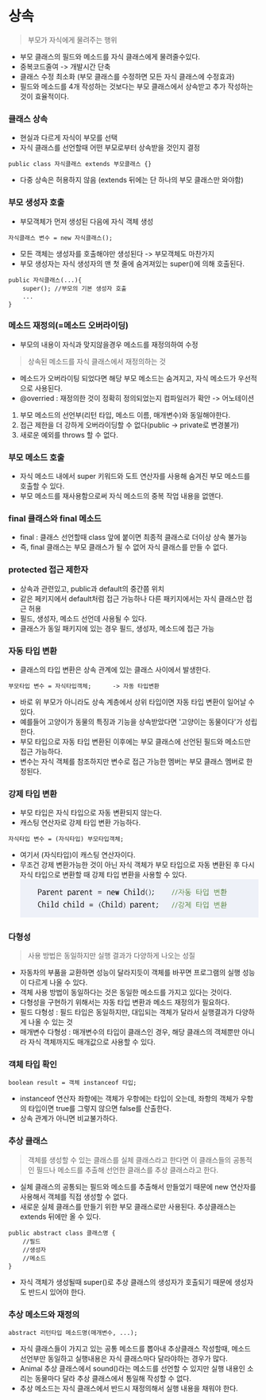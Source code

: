 
# 상속
> 부모가 자식에게 물려주는 행위

* 부모 클래스의 필드와 메소드를 자식 클래스에게 물려줄수있다.
* 중복코드줄여 -> 개발시간 단축
* 클래스 수정 최소화 (부모 클래스를 수정하면 모든 자식 클래스에 수정효과)
* 필드와 메소드를 4개 작성하는 것보다는 부모 클래스에서 상속받고 추가 작성하는 것이 효율적이다.

### 클래스 상속
* 현실과 다르게 자식이 부모를 선택
* 자식 클래스를 선언할때 어떤 부모로부터 상속받을 것인지 결정

```
public class 자식클래스 extends 부모클래스 {}
```

* 다중 상속은 허용하지 않음 (extends 뒤에는 단 하나의 부모 클래스만 와야함)

### 부모 생성자 호출
* 부모객체가 먼저 생성된 다음에 자식 객체 생성

```
자식클래스 변수 = new 자식클래스();
```

* 모든 객체는 생성자를 호출해야만 생성된다 -> 부모객체도 마찬가지
* 부모 생성자는 자식 생성자의 맨 첫 줄에 숨겨져있는 super()에 의해 호출된다.

```
public 자식클래스(...){
    super(); //부모의 기본 생성자 호출
    ...
}
```
### 메소드 재정의(=메소드 오버라이딩)
* 부모의 내용이 자식과 맞지않을경우 메소드를 재정의하여 수정 
>상속된 메소드를 자식 클래스에서 재정의하는 것

* 메소드가 오버라이팅 되었다면 해당 부모 메소드는 숨겨지고, 자식 메소드가 우선적으로 사용된다.
* @overried : 재정의한 것이 정확히 정의되었는지 컴파일러가 확안 -> 어노테이션

1. 부모 메소드의 선언부(리턴 타입, 메소드 이름, 매개변수)와 동일해야한다.
2. 접근 제한을 더 강하게 오버라이딩할 수 없다(public -> private로 변경불가)
3. 새로운 예외를 throws 할 수 없다.

### 부모 메소드 호출
* 자식 메소드 내에서 super 키워드와 도트 연산자를 사용해 숨겨진 부모 메소드를 호출할 수 있다.
* 부모 메소드를 재사용함으로써 자식 메소드의 중복 작업 내용을 없앤다.

### final 클래스와 final 메소드
* final : 클래스 선언할때 class 앞에 붙이면 최종적 클래스로 더이상 상속 불가능
* 즉, final 클래스는 부모 클래스가 될 수 없어 자식 클래스를 만들 수 없다.

### protected 접근 제한자
* 상속과 관련있고, public과 default의 중간쯤 위치
* 같은 페키지에서 default처럼 접근 가능하나 다른 패키지에서는 자식 클래스만 접근 허용
* 필드, 생성자, 메소드 선언데 사용될 수 있다. 
* 클래스가 동일 패키지에 있는 경우 필드, 생성자, 메소드에 접근 가능

### 자동 타입 변환
* 클래스의 타입 변환은 상속 관계에 있는 클래스 사이에서 발생한다.
```
부모타입 변수 = 자식타입객체;      -> 자동 타입변환
```
* 바로 위 부모가 아니라도 상속 계층에서 상위 타입이면 자동 타입 변환이 일어날 수 있다.
* 예를들어 고양이가 동물의 특징과 기능을 상속받았다면 '고양이는 동물이다'가 성립한다.
* 부모 타입으로 자동 타입 변환된 이후에는 부모 클래스에 선언된 필드와 메소드만 접근 가능하다.
* 변수는 자식 객체를 참조하지만 변수로 접근 가능한 멤버는 부모 클래스 멤버로 한정된다.

### 강제 타입 변환
* 부모 타입은 자식 타입으로 자동 변환되지 않는다.
* 캐스팅 연산자로 강제 타입 변환 가능하다.
```
자식타입 변수 = (자식타입) 부모타입객체;
```
* 여기서 (자식타입)이 캐스팅 연산자이다.
* 무조건 강제 변환가능한 것이 아닌 자식 객체가 부모 타입으로 자동 변환된 후 다시 자식 타입으로 변환할 때 강제 타입 변환을 사용할 수 있다.
![](../img/6EC55A48-837C-4E64-9173-5C9088DC52CB.jpeg)

### 다형성
> 사용 방법은 동일하지만 실행 결과가 다양하게 나오는 성질
* 자동차의 부품을 교환하면 성능이 달라지듯이 객체를 바꾸면 프로그램의 실행 성능이 다르게 나올 수 있다.
* 객체 사용 방법이 동일하다는 것은 동일한 메소드를 가지고 있다는 것이다.
* 다형성을 구현하기 위해서는 자동 타입 변환과 메소드 재정의가 필요하다. 
* 필드 다형성 : 필드 타입은 동일하지만, 대입되는 객체가 달라서 실행결과가 다양하게 나올 수 있는 것
* 매개변수 다형성 : 매개변수의 타입이 클래스인 경우, 해당 클래스의 객체뿐만 아니라 자식 객체까지도 매개값으로 사용할 수 있다.

### 객체 타입 확인
```
boolean result = 객체 instanceof 타입;
```
* instanceof 연산자 좌항에는 객체가 우항에는 타입이 오는데, 좌항의 객체가 우항의 타입이면 true를 그렇지 않으면 false를 산출한다.
* 상속 관계가 아니면 비교불가하다.

### 추상 클래스
> 객체를 생성할 수 있는 클래스를 실체 클래스라고 한다면 이 클래스들의 공통적인 필드나 메소드를 추출해 선언한 클래스를 추상 클래스라고 한다.
* 실체 클래스의 공통되는 필드와 메소드를 추출해서 만들었기 때문에 new 연산자를 사용해서 객체를 직접 생성할 수 없다.
* 새로운 실체 클래스를 만들기 위한 부모 클래스로만 사용된다. 추상클래스는 extends 뒤에만 올 수 있다.
```lombok.config
public abstract class 클래스명 {
    //필드
    //생성자
    //메소드
}
```
* 자식 객체가 생성될때 super()로 추상 클래스의 생성자가 호출되기 때문에 생성자도 반드시 있어야 한다.

### 추상 메소드와 재정의
```
abstract 리턴타입 메소드명(매개변수, ...);
```
* 자식 클래스들이 가지고 있는 공통 메소드를 뽑아내 추상클래스 작성할때, 메소드 선언부만 동일하고 실행내용은 자식 클래스마다 달라야하는 경우가 많다.
* Animal 추상 클래스에서 sound()라는 메소드를 선언할 수 있지만 실행 내용인 소리는 동물마다 달라 추상 클래스에서 통일해 작성할 수 없다.
* 추상 메소드는 자식 클래스에서 반드시 재정의해서 실행 내용을 채워야 한다.